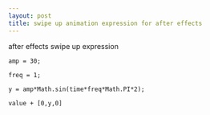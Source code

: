 ```yaml
---
layout: post
title: swipe up animation expression for after effects
---
```

after effects swipe up expression
```
amp = 30;

freq = 1;

y = amp*Math.sin(time*freq*Math.PI*2);

value + [0,y,0]
```
